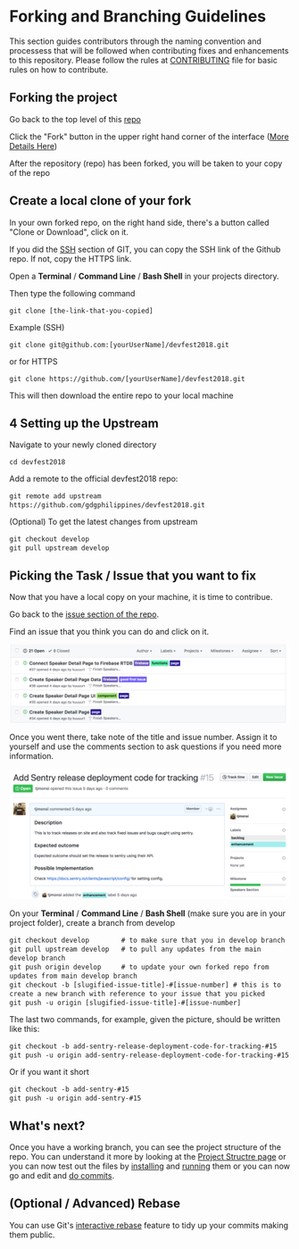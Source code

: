 # Forking and Branching Guidelines
This section guides contributors through the naming convention and processess that will be followed when contributing fixes and enhancements to this repository. Please follow the rules at [CONTRIBUTING](../../CONTRIBUTING.md) file for basic rules on how to contribute.

## Forking the project

Go back to the top level of this [repo](https://github.com/gdgphilippines/devfest2018)

Click the "Fork" button in the upper right hand corner of the interface ([More Details Here](http://help.github.com/fork-a-repo))

After the repository (repo) has been forked, you will be taken to your copy of the repo

## Create a local clone of your fork

In your own forked repo, on the right hand side, there's a button called "Clone or Download", click on it.

If you did the [SSH](Requirements.md) section of GIT, you can copy the SSH link of the Github repo. If not, copy the HTTPS link.

Open a **Terminal** / **Command Line** / **Bash Shell** in your projects directory.

Then type the following command

```
git clone [the-link-that-you-copied]
```

Example (SSH)

```
git clone git@github.com:[yourUserName]/devfest2018.git
```

or for HTTPS

```
git clone https://github.com/[yourUserName]/devfest2018.git
```

This will then download the entire repo to your local machine


## 4 Setting up the Upstream

Navigate to your newly cloned directory

```
cd devfest2018
```

Add a remote to the official devfest2018 repo:

```
git remote add upstream https://github.com/gdgphilippines/devfest2018.git
```

(Optional) To get the latest changes from upstream

```
git checkout develop
git pull upstream develop
```

## Picking the Task / Issue that you want to fix

Now that you have a local copy on your machine, it is time to contribue.

Go back to the [issue section of the repo](https://github.com/gdgphilippines/devfest2018/issues).

Find an issue that you think you can do and click on it.

![Issues](./images/issues.png)

Once you went there, take note of the title and issue number. Assign it to yourself and use the comments section to ask questions if you need more information.

![Issue](./images/issue.png)

On your **Terminal** / **Command Line** / **Bash Shell** (make sure you are in your project folder), create a branch from develop

```
git checkout develop        # to make sure that you in develop branch
git pull upstream develop   # to pull any updates from the main develop branch
git push origin develop     # to update your own forked repo from updates from main develop branch
git checkout -b [slugified-issue-title]-#[issue-number] # this is to create a new branch with reference to your issue that you picked
git push -u origin [slugified-issue-title]-#[issue-number]
```

The last two commands, for example, given the picture, should be written like this:

```
git checkout -b add-sentry-release-deployment-code-for-tracking-#15
git push -u origin add-sentry-release-deployment-code-for-tracking-#15
```

Or if you want it short

```
git checkout -b add-sentry-#15
git push -u origin add-sentry-#15
```

## What's next?

Once you have a working branch, you can see the project structure of the repo. You can understand it more by looking at the [Project Structre page](Project-Structure.md) or you can now test out the files by [installing](Installation.md) and [running](Running.md) them or you can now go and edit and [do commits](Commit.md).

## (Optional / Advanced) Rebase

You can use Git's [interactive rebase](https://help.github.com/articles/interactive-rebase) feature to tidy up your commits making them public.